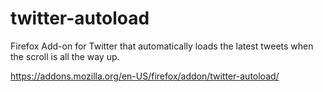 # twitter-autoload
Firefox Add-on for Twitter that automatically loads the latest tweets when the scroll is all the way up.

https://addons.mozilla.org/en-US/firefox/addon/twitter-autoload/
